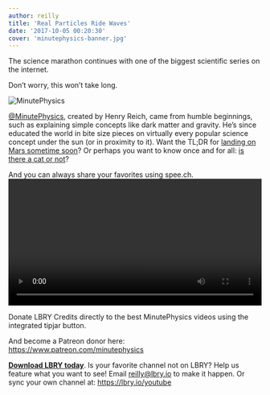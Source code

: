 ```yaml
---
author: reilly
title: 'Real Particles Ride Waves'
date: '2017-10-05 00:20:30'
cover: 'minutephysics-banner.jpg'
---
```

The science marathon continues with one of the biggest scientific series on the internet.

Don’t worry, this won’t take long.

![MinutePhysics](/img/news/minutephysics-inline.jpg)

[@MinutePhysics](https://open.lbry.io/%40MinutePhysics), created by Henry Reich, came from humble beginnings, such as explaining simple concepts like dark matter and gravity. He’s since educated the world in bite size pieces on virtually every popular science concept under the sun (or in proximity to it). Want the TL;DR for [landing on Mars sometime soon](https://open.lbry.io/why-it-s-hard-to-land-on-mars)? Or perhaps you want to know once and for all: [is there a cat or not](https://open.lbry.io/how-to-teleport-schro-dinger-s-cat)?

And you can always share your favorites using spee.ch.
<video width="100%" controls src="https://spee.ch/c643a3bdc9185e0a54cde7ff69b721660c71129e/how-perspective-shapes-reality.mp4"/></video>

Donate LBRY Credits directly to the best MinutePhysics videos using the integrated tipjar button.

And become a Patreon donor here: https://www.patreon.com/minutephysics

**[Download LBRY today](https://lbry.io/get)**. Is your favorite channel not on LBRY? Help us feature what you want to see! Email reilly@lbry.io to make it happen. Or sync your own channel at: https://lbry.io/youtube
